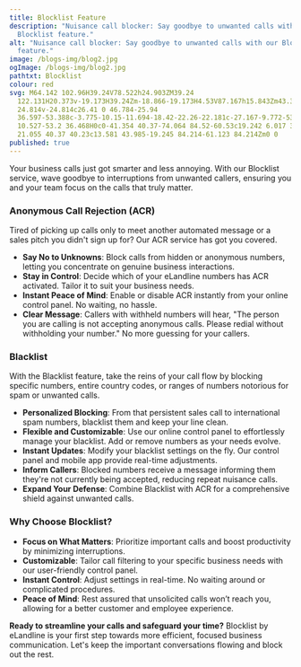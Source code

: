 ```yaml
---
title: Blocklist Feature
description: "Nuisance call blocker: Say goodbye to unwanted calls with our
  Blocklist feature."
alt: "Nuisance call blocker: Say goodbye to unwanted calls with our Blocklist
  feature."
image: /blogs-img/blog2.jpg
ogImage: /blogs-img/blog2.jpg
pathtxt: Blocklist
colour: red
svg: M64.142 102.96H39.24V78.522h24.903ZM39.24
  122.131H20.373v-19.173H39.24Zm-18.866-19.173H4.53V87.167h15.843Zm43.394
  24.814v-24.814c26.41 0 46.784-25.94
  36.597-53.388c-3.775-10.15-11.694-18.42-22.26-22.181c-27.167-9.772-53.2
  10.527-53.2 36.468H0c0-41.354 40.37-74.064 84.52-60.53c19.242 6.017 34.334
  21.055 40.37 40.23c13.581 43.985-19.245 84.214-61.123 84.214Zm0 0
published: true
---
```


Your business calls just got smarter and less annoying. With our Blocklist service, wave goodbye to interruptions from unwanted callers, ensuring you and your team focus on the calls that truly matter.

### Anonymous Call Rejection (ACR)

Tired of picking up calls only to meet another automated message or a sales pitch you didn't sign up for? Our ACR service has got you covered.

- **Say No to Unknowns**: Block calls from hidden or anonymous numbers, letting you concentrate on genuine business interactions.
- **Stay in Control**: Decide which of your eLandline numbers has ACR activated. Tailor it to suit your business needs.
- **Instant Peace of Mind**: Enable or disable ACR instantly from your online control panel. No waiting, no hassle.
- **Clear Message**: Callers with withheld numbers will hear, "The person you are calling is not accepting anonymous calls. Please redial without withholding your number." No more guessing for your callers.

### Blacklist

With the Blacklist feature, take the reins of your call flow by blocking specific numbers, entire country codes, or ranges of numbers notorious for spam or unwanted calls.

- **Personalized Blocking**: From that persistent sales call to international spam numbers, blacklist them and keep your line clean.
- **Flexible and Customizable**: Use our online control panel to effortlessly manage your blacklist. Add or remove numbers as your needs evolve.
- **Instant Updates**: Modify your blacklist settings on the fly. Our control panel and mobile app provide real-time adjustments.
- **Inform Callers**: Blocked numbers receive a message informing them they're not currently being accepted, reducing repeat nuisance calls.
- **Expand Your Defense**: Combine Blacklist with ACR for a comprehensive shield against unwanted calls.

### Why Choose Blocklist?

- **Focus on What Matters**: Prioritize important calls and boost productivity by minimizing interruptions.
- **Customizable**: Tailor call filtering to your specific business needs with our user-friendly control panel.
- **Instant Control**: Adjust settings in real-time. No waiting around or complicated procedures.
- **Peace of Mind**: Rest assured that unsolicited calls won’t reach you, allowing for a better customer and employee experience.

**Ready to streamline your calls and safeguard your time?** Blocklist by eLandline is your first step towards more efficient, focused business communication. Let's keep the important conversations flowing and block out the rest.
